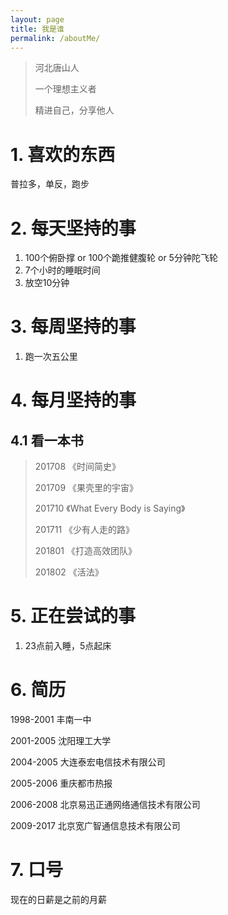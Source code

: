 ```yaml
---
layout: page
title: 我是谁
permalink: /aboutMe/
---
```



> 河北唐山人
>
> 一个理想主义者
>
> 精进自己，分享他人

# 1. 喜欢的东西
普拉多，单反，跑步

# 2. 每天坚持的事

1. 100个俯卧撑 or 100个跪推健腹轮 or 5分钟陀飞轮
2. 7个小时的睡眠时间
3. 放空10分钟

# 3. 每周坚持的事
1. 跑一次五公里

# 4. 每月坚持的事
## 4.1 看一本书
>
> 201708 《时间简史》
>
> 201709 《果壳里的宇宙》
>
> 201710 《What Every Body is Saying》
>
> 201711 《少有人走的路》
>
> 201801 《打造高效团队》
>
> 201802 《活法》


# 5. 正在尝试的事

1. 23点前入睡，5点起床

# 6. 简历

1998-2001 丰南一中

2001-2005 沈阳理工大学

2004-2005 大连泰宏电信技术有限公司

2005-2006 重庆都市热报

2006-2008 北京易迅正通网络通信技术有限公司

2009-2017 北京宽广智通信息技术有限公司

# 7. 口号
现在的日薪是之前的月薪
